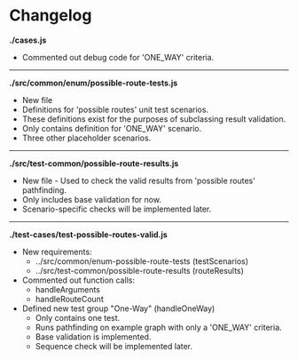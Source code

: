 # Changelog

**./cases.js**
* Commented out debug code for 'ONE_WAY' criteria.

---

**./src/common/enum/possible-route-tests.js**
* New file
* Definitions for 'possible routes' unit test scenarios.
* These definitions exist for the purposes of subclassing result validation.
* Only contains definition for 'ONE_WAY' scenario.
* Three other placeholder scenarios.

---

**./src/test-common/possible-route-results.js**
* New file - Used to check the valid results from 'possible routes' pathfinding.
* Only includes base validation for now.
* Scenario-specific checks will be implemented later.

---

**./test-cases/test-possible-routes-valid.js**
* New requirements:
	* ../src/common/enum-possible-route-tests (testScenarios)
	* ../src/test-common/possible-route-results (routeResults)
* Commented out function calls:
	* handleArguments
	* handleRouteCount
* Defined new test group "One-Way" (handleOneWay)
	* Only contains one test.
	* Runs pathfinding on example graph with only a 'ONE_WAY' criteria.
	* Base validation is implemented.
	* Sequence check will be implemented later.